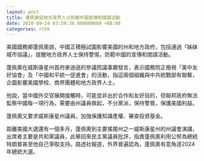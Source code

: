 ```yaml
---
layout: post
title: 蓬佩奧促地方政界人士防範中國宣傳和間諜活動
date: 2020-09-24 03:59:30.000000000 +08:00
categories: rthk
---
```


美國國務卿蓬佩奧說，中國正積極試圖影響美國的州和地方政府，包括通過「姊妹城市協議」，提醒地方政界人士保持警惕，防範中國的宣傳和間諜活動。

蓬佩奧在威斯康星州首府麥迪遜的參議院議事廳發言，表示國務院正檢視「美中友好協會」及「中國和平統一促進會」的活動，指這兩個組織與中共統戰部有聯繫，企圖影響美國學校、商界團體和地方政界人士。

他說，當中國外交官展開接觸時，可能並非出於合作和友好目的，但聯邦政府無法監察中國每一項行為，需要由州議員做起，不分黨派，保持警覺，保護美國利益。

蓬佩奧又要求威斯康星州議員，加強保護知識產權、審查投資基金。

距離美國大選還有一個多月，蓬佩奧到主要搖擺州之一威斯康星州的州議會演講，出席者主要是共和黨議員，此舉招來民主黨議員批評，指責蓬佩奧利用公帑為總統特朗普甚至他自己爭取支持。路透社報道，外界普遍認為，蓬佩奧有意角逐2024年總統大選。
